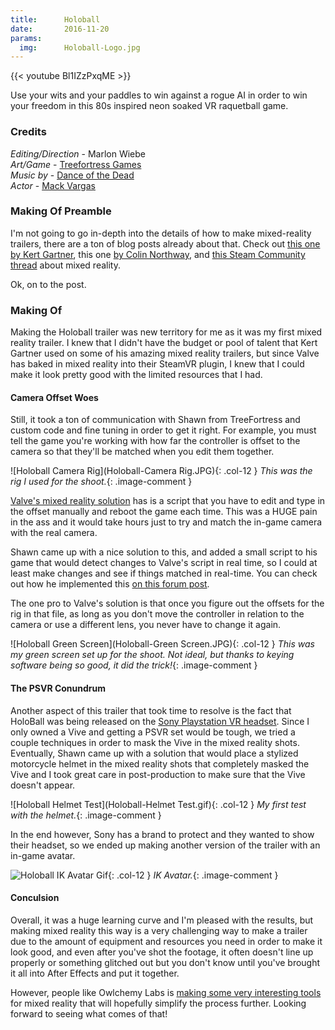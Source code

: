 ```yaml
---
title:      Holoball
date:       2016-11-20
params:
  img:      Holoball-Logo.jpg
---
```


{{< youtube Bl1IZzPxqME >}}

Use your wits and your paddles to win against a rogue AI in order to win your freedom in this 80s inspired neon soaked VR raquetball game.

### Credits  
_Editing/Direction_ - Marlon Wiebe  
_Art/Game_ - [Treefortress Games](http://treefortress.com)  
_Music by_ - [Dance of the Dead][0b32b55b]  
_Actor_ - [Mack Vargas](http://mackvargas.com)

### Making Of Preamble  

I'm not going to go in-depth into the details of how to make mixed-reality trailers, there are a ton of blog posts already about that.  Check out [this one by Kert Gartner](http://www.kertgartner.com/making-mixed-reality-vr-trailers-and-videos/), this one [by Colin Northway](http://northwaygames.com/how-to-mixed-reality/), and [this Steam Community thread](https://steamcommunity.com/app/358720/discussions/0/405694031549662100/) about mixed reality.

Ok, on to the post.

### Making Of

Making the Holoball trailer was new territory for me as it was my first mixed reality trailer.  I knew that I didn't have the budget or pool of talent that Kert Gartner used on some of his amazing mixed reality trailers, but since Valve has baked in mixed reality into their SteamVR plugin, I knew that I could make it look pretty good with the limited resources that I had.

#### Camera Offset Woes

Still, it took a ton of communication with Shawn from TreeFortress and custom code and fine tuning in order to get it right.  For example, you must tell the game you're working with how far the controller is offset to the camera so that they'll be matched when you edit them together.

![Holoball Camera Rig](Holoball-Camera Rig.JPG){: .col-12 }
_This was the rig I used for the shoot._{: .image-comment }

[Valve's mixed reality solution](https://steamcommunity.com/app/358720/discussions/0/405694031549662100/) has is a script that you have to edit and type in the offset manually and reboot the game each time.  This was a HUGE pain in the ass and it would take hours just to try and match the in-game camera with the real camera.  

Shawn came up with a nice solution to this, and added a small script to his game that would detect changes to Valve's script in real time, so I could at least make changes and see if things matched in real-time.  You can check out how he implemented this [on this forum post](https://steamcommunity.com/app/358720/discussions/0/405694031549662100/?ctp=13#c352792037311375886).

The one pro to Valve's solution is that once you figure out the offsets for the rig in that file, as long as you don't move the controller in relation to the camera or use a different lens, you never have to change it again.

![Holoball Green Screen](Holoball-Green Screen.JPG){: .col-12 }
_This was my green screen set up for the shoot.  Not ideal, but thanks to keying software being so good, it did the trick!_{: .image-comment }

#### The PSVR Conundrum

Another aspect of this trailer that took time to resolve is the fact that HoloBall was being released on the [Sony Playstation VR headset](https://www.playstation.com/en-ca/explore/playstation-vr/).  Since I only owned a Vive and getting a PSVR set would be tough, we tried a couple techniques in order to mask the Vive in the mixed reality shots.  Eventually, Shawn came up with a solution that would place a stylized motorcycle helmet in the mixed reality shots that completely masked the Vive and I took great care in post-production to make sure that the Vive doesn't appear.

![Holoball Helmet Test](Holoball-Helmet Test.gif){: .col-12 }
_My first test with the helmet._{: .image-comment }

In the end however, Sony has a brand to protect and they wanted to show their headset, so we ended up making another version of the trailer with an in-game avatar.

![Holoball IK Avatar Gif](Holoball-IK.gif){: .col-12 }
_IK Avatar._{: .image-comment }

#### Conculsion

Overall, it was a huge learning curve and I'm pleased with the results, but making mixed reality this way is a very challenging way to make a trailer due to the amount of equipment and resources you need in order to make it look good, and even after you've shot the footage, it often doesn't line up properly or something glitched out but you don't know until you've brought it all into After Effects and put it together.

However, people like Owlchemy Labs is [making some very interesting tools](http://owlchemylabs.com/owlchemyvr-mixed-reality-update-2/) for mixed reality that will hopefully simplify the process further.  Looking forward to seeing what comes of that!

  [0b32b55b]: https://dancewiththedead.bandcamp.com/ "Dance with the Dead Bandcamp"
